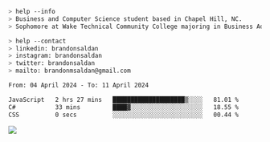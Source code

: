 ````bash
> help --info
> Business and Computer Science student based in Chapel Hill, NC.
> Sophomore at Wake Technical Community College majoring in Business Administration.
````

````bash
> help --contact
> linkedin: brandonsaldan
> instagram: brandonsaldan
> twitter: brandonsaldan
> mailto: brandonmsaldan@gmail.com
````

<!--START_SECTION:waka-->

```txt
From: 04 April 2024 - To: 11 April 2024

JavaScript   2 hrs 27 mins   ████████████████████▒░░░░   81.01 %
C#           33 mins         ████▓░░░░░░░░░░░░░░░░░░░░   18.55 %
CSS          0 secs          ░░░░░░░░░░░░░░░░░░░░░░░░░   00.44 %
```

<!--END_SECTION:waka-->

![](https://komarev.com/ghpvc/?username=brandonsaldan&color=6A8AFF)
